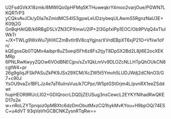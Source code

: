 U2FsdGVkX18zmk/8MWIQo0pHFMqSKTHuweqkrY4moo2varjOue/PGWN7LKQRTrP3
yCQkvAvJCk/yDla7eZmidMC54IS3gpwLeUDziybeqULAwmS5RgnzNaU3E+K09j2G
GnBqHAtQB/k6RBgD5LVZN3CPXmwU2IP+2l3GpfxIPp1EOC/Ob9PVqQ4xTlulWkTr
+/X+TWLg9WxWu7jlHXCZmBvtIr8V8cqYgjnsrXVrdEBpXT6xjP21O+Vfiiw1oYn/
kQEgosGb0TQMv4aibpr8uZ5xeqI5Fh6z8Fs2tjyT8DpSX2Bd2L8jI6E2ocXEKMRp
6PNLRwKwyyZQOw6VOdBNECjpv/sZx1QkLmVv9DLOZcNLLHTpQhOUkCN8cgtW4+pr
26g9gilqJFSkPASuZkPK9JSx29XCM/XcZW5t5Ymvh5LUDJWdj2dCNnO3/G7+c90J
YsOU9vaZo1BFLJz4e7aT6uInsVus/k7CPpc/W5ptGSt0rjm4L/pvnRX1eeZSddwt
hupHEOR9RUcLI02+GDIQrocrLDQDjZEUSug3nsCewcL2EYKYNIhadRwQKED17o2e
w+nRoLZYTpnqoz0pMBXtc6dzDmObutMxzCQ1hykMvKYou+H9bpOQ/74ESC+u4dVT
93qVaVhGCBCNKZysnRTqRw==
